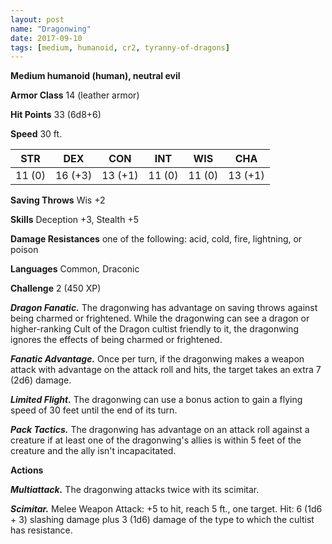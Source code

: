 ```yaml
---
layout: post
name: "Dragonwing"
date: 2017-09-10
tags: [medium, humanoid, cr2, tyranny-of-dragons]
---
```


**Medium humanoid (human), neutral evil**

**Armor Class** 14 (leather armor)

**Hit Points** 33 (6d8+6)

**Speed** 30 ft.

|   STR   |   DEX   |   CON   |   INT   |   WIS   |   CHA   |
|:-----:|:-----:|:-----:|:-----:|:-----:|:-----:|
| 11 (0) | 16 (+3) | 13 (+1) | 11 (0) | 11 (0) | 13 (+1) |

**Saving Throws** Wis +2

**Skills** Deception +3, Stealth +5

**Damage Resistances** one of the following: acid, cold, fire, lightning, or poison

**Languages** Common, Draconic

**Challenge** 2 (450 XP)

***Dragon Fanatic.*** The dragonwing has advantage on saving throws against being charmed or frightened. While the dragonwing can see a dragon or higher-ranking Cult of the Dragon cultist friendly to it, the dragonwing ignores the effects of being charmed or frightened.

***Fanatic Advantage.*** Once per turn, if the dragonwing makes a weapon attack with advantage on the attack roll and hits, the target takes an extra 7 (2d6) damage.

***Limited Flight.*** The dragonwing can use a bonus action to gain a flying speed of 30 feet until the end of its turn.

***Pack Tactics.*** The dragonwing has advantage on an attack roll against a creature if at least one of the dragonwing's allies is within 5 feet of the creature and the ally isn't incapacitated.

**Actions**

***Multiattack.*** The dragonwing attacks twice with its scimitar.

***Scimitar.*** Melee Weapon Attack: +5 to hit, reach 5 ft., one target. Hit: 6 (1d6 + 3) slashing damage plus 3 (1d6) damage of the type to which the cultist has resistance.

